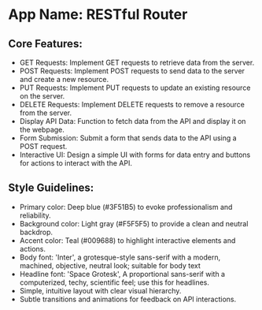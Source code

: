 # **App Name**: RESTful Router

## Core Features:

- GET Requests: Implement GET requests to retrieve data from the server.
- POST Requests: Implement POST requests to send data to the server and create a new resource.
- PUT Requests: Implement PUT requests to update an existing resource on the server.
- DELETE Requests: Implement DELETE requests to remove a resource from the server.
- Display API Data: Function to fetch data from the API and display it on the webpage.
- Form Submission: Submit a form that sends data to the API using a POST request.
- Interactive UI: Design a simple UI with forms for data entry and buttons for actions to interact with the API.

## Style Guidelines:

- Primary color: Deep blue (#3F51B5) to evoke professionalism and reliability.
- Background color: Light gray (#F5F5F5) to provide a clean and neutral backdrop.
- Accent color: Teal (#009688) to highlight interactive elements and actions.
- Body font: 'Inter', a grotesque-style sans-serif with a modern, machined, objective, neutral look; suitable for body text
- Headline font: 'Space Grotesk', A proportional sans-serif with a computerized, techy, scientific feel; use this for headlines.
- Simple, intuitive layout with clear visual hierarchy.
- Subtle transitions and animations for feedback on API interactions.
